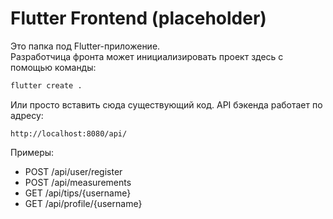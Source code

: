 # Flutter Frontend (placeholder)

Это папка под Flutter-приложение.  
Разработчица фронта может инициализировать проект здесь с помощью команды:

```bash
flutter create .
```

Или просто вставить сюда существующий код. API бэкенда работает по адресу:

```
http://localhost:8080/api/
```

Примеры:
- POST /api/user/register
- POST /api/measurements
- GET /api/tips/{username}
- GET /api/profile/{username}
